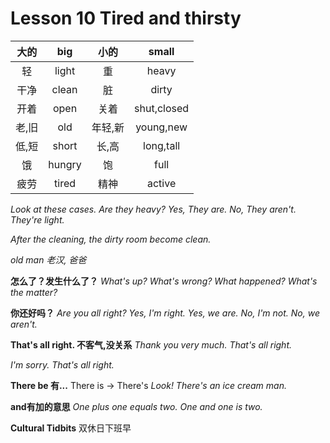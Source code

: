 # Lesson 10 Tired and thirsty

| 大的  |  big   |  小的   |    small    |
| :---: | :----: | :-----: | :---------: |
|  轻   | light  |   重    |    heavy    |
| 干净  | clean  |   脏    |    dirty    |
| 开着  |  open  |  关着   | shut,closed |
| 老,旧 |  old   | 年轻,新 |  young,new  |
| 低,短 | short  |  长,高  |  long,tall  |
|  饿   | hungry |   饱    |    full     |
| 疲劳  | tired  |  精神   |   active    |

*Look at these cases. Are they heavy?*
*Yes, They are.*
*No, They aren't. They're light.*

*After the cleaning, the dirty room become clean.*

*old man 老汉, 爸爸*

**怎么了？发生什么了？**
*What's up?*
*What's wrong?*
*What happened?*
*What's the matter?*

**你还好吗？**
*Are you all right?*
*Yes, I'm right.*
*Yes, we are.*
*No, I'm not.*
*No, we aren't.*

**That's all right. 不客气,没关系**
*Thank you very much.*
*That's all right.*

*I'm sorry.*
*That's all right.*

**There be 有...**
There is -> There's
*Look! There's an ice cream man.*

**and有加的意思**
*One plus one equals two.*
*One and one is two.*

**Cultural Tidbits**
双休日下班早